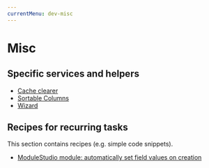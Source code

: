 ```yaml
---
currentMenu: dev-misc
---
```

# Misc

## Specific services and helpers

- [Cache clearer](CacheClearer.md)
- [Sortable Columns](SortableColumns.md)
- [Wizard](Wizard.md)

## Recipes for recurring tasks

This section contains recipes (e.g. simple code snippets).

- [ModuleStudio module: automatically set field values on creation](MostSetFieldValuesOnCreation.md)
